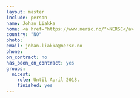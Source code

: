 ```yaml
---
layout: master
include: person
name: Johan Liakka
home: <a href="https://www.nersc.no/">NERSC</a>
country: "NO"
photo:
email: johan.liakka@nersc.no
phone:
on_contract: no
has_been_on_contract: yes
groups:
  nicest: 
    role: Until April 2018.
    finished: yes
---
```

